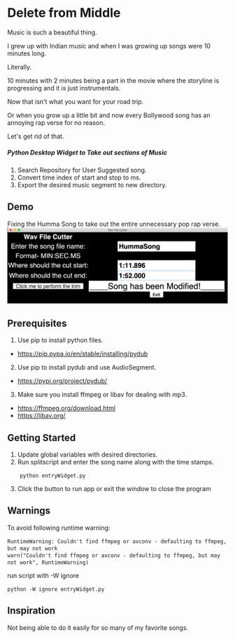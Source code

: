 # Delete from Middle

<p>
Music is such a beautiful thing.

I grew up with Indian music and when I was growing up songs were 10 minutes long.

Literally.

10 minutes with 2 minutes being a part in the movie where the storyline is progressing and it is just instrumentals.

Now that isn't what you want for your road trip.

Or when you grow up a little bit and now every Bollywood song has an annoying rap verse for no reason.

Let's get rid of that.
</p>

##### Python Desktop Widget to Take out sections of Music

1. Search Repository for User Suggested song.
2. Convert time index of start and stop to ms.
3. Export the desired music segment to new directory.


## Demo

Fixing the Humma Song to take out the entire unnecessary pop rap verse.
![DEMO](https://github.com/athom031/SubMusic/blob/master/Demo.png)

## Prerequisites

1. Use pip to install python files.
* https://pip.pypa.io/en/stable/installing/pydub 
2. Use pip to install pydub and use AudioSegment.
* https://pypi.org/project/pydub/
3. Make sure you install ffmpeg or libav for dealing with mp3.
* https://ffmpeg.org/download.html
* https://libav.org/

## Getting Started

1. Update global variables with desired directories.
2. Run splitscript and enter the song name along with the time stamps.
```
    python entryWidget.py
```
3. Click the button to run app or exit the window to close the program

## Warnings 
To avoid following runtime warning:
```
RuntimeWarning: Couldn't find ffmpeg or avconv - defaulting to ffmpeg, but may not work
warn("Couldn't find ffmpeg or avconv - defaulting to ffmpeg, but may not work", RuntimeWarning)
```
run script with -W ignore
```
python -W ignore entryWidget.py
```

## Inspiration

Not being able to do it easily for so many of my favorite songs.